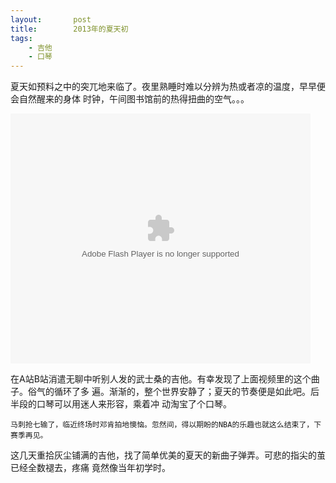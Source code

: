 ```yaml
---
layout:       post
title:        2013年的夏天初
tags:
    - 吉他
    - 口琴
---
```


夏天如预料之中的突兀地来临了。夜里熟睡时难以分辨为热或者凉的温度，早早便会自然醒来的身体
时钟，午间图书馆前的热得扭曲的空气。。。

<embed src="http://player.youku.com/player.php/sid/XNTc0MDQ3ODMy/v.swf" allowFullScreen="true" quality="high" width="480" height="400" align="middle" allowScriptAccess="always" type="application/x-shockwave-flash"></embed>

在A站B站消遣无聊中听别人发的武士桑的吉他。有幸发现了上面视频里的这个曲子。俗气的循环了多
遍。渐渐的，整个世界安静了；夏天的节奏便是如此吧。后半段的口琴可以用迷人来形容，乘着冲
动淘宝了个口琴。

    马刺抢七输了，临近终场时邓肯拍地懊恼。忽然间，得以期盼的NBA的乐趣也就这么结束了，下赛季再见。

这几天重拾灰尘铺满的吉他，找了简单优美的夏天的新曲子弹弄。可悲的指尖的茧已经全数褪去，疼痛
竟然像当年初学时。
